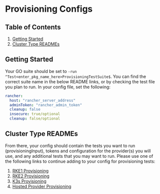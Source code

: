 # Provisioning Configs

## Table of Contents
1. [Getting Started](#Getting-Started)
2. [Cluster Type READMEs](#Cluster-Type-READMEs)

## Getting Started
Your GO suite should be set to `-run ^Test<enter_pkg_name_here>ProvisioningTestSuite$`. You can find the correct suite name in the below README links, or by checking the test file you plan to run.
In your config file, set the following:
```yaml
rancher:
  host: "rancher_server_address"
  adminToken: "rancher_admin_token"
  cleanup: false
  insecure: true/optional
  cleanup: false/optional
```

## Cluster Type READMEs

From there, your config should contain the tests you want to run (provisioningInput), tokens and configuration for the provider(s) you will use, and any additional tests that you may want to run. Please use one of the following links to continue adding to your config for provisioning tests:

1. [RKE1 Provisioning](rke1/README.md)
2. [RKE2 Provisioning](rke2/README.md)
3. [K3s Provisioning](k3s/README.md)
4. [Hosted Provider Provisioning](hosted/README.md)